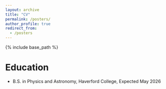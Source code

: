 ```yaml
---
layout: archive
title: "CV"
permalink: /posters/
author_profile: true
redirect_from:
  - /posters
---
```

{% include base_path %}

Education
======
* B.S. in Physics and Astronomy, Haverford College, Expected May 2026
